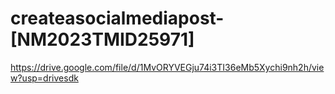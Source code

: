 # createasocialmediapost-[NM2023TMID25971]
https://drive.google.com/file/d/1MvORYVEGju74i3TI36eMb5Xychi9nh2h/view?usp=drivesdk

